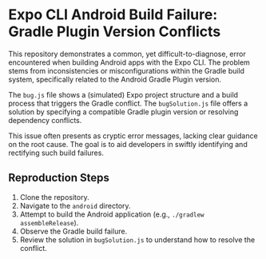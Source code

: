 # Expo CLI Android Build Failure: Gradle Plugin Version Conflicts

This repository demonstrates a common, yet difficult-to-diagnose, error encountered when building Android apps with the Expo CLI.  The problem stems from inconsistencies or misconfigurations within the Gradle build system, specifically related to the Android Gradle Plugin version.

The `bug.js` file shows a (simulated) Expo project structure and a build process that triggers the Gradle conflict. The `bugSolution.js` file offers a solution by specifying a compatible Gradle plugin version or resolving dependency conflicts. 

This issue often presents as cryptic error messages, lacking clear guidance on the root cause. The goal is to aid developers in swiftly identifying and rectifying such build failures.

## Reproduction Steps
1. Clone the repository.
2. Navigate to the `android` directory.
3. Attempt to build the Android application (e.g., `./gradlew assembleRelease`).
4. Observe the Gradle build failure. 
5. Review the solution in `bugSolution.js` to understand how to resolve the conflict.